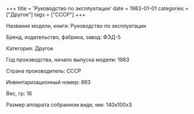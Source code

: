 +++
title = 'Руководство по эксплуатации'
date = 1983-01-01
categories = ["Другое"]
tags = ["СССР"]
+++

Название модели, книги: Руководство по эксплуатации

Бренд, издательство, фабрика, завод: ФЭД-5

Категория: Другое

Год производства, начало выпуска модели: 1983

Страна производитель: СССР

Инвентаризационный номер: 863

Вес, гр: 16

Размер аппарата  собранном виде, мм: 140х100х3

